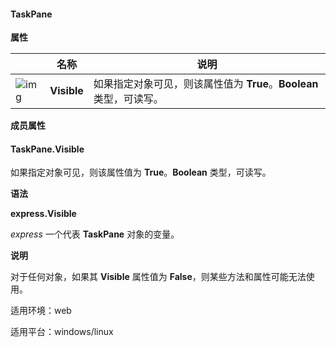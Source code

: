 #### **TaskPane**



**属性**

|                                                              | 名称        | 说明                                                         |
| ------------------------------------------------------------ | ----------- | ------------------------------------------------------------ |
| ![img](https://qn.cache.wpscdn.cn/encs/doc/office_v19/gif/properties.gif) | **Visible** | 如果指定对象可见，则该属性值为 **True**。**Boolean** 类型，可读写。 |

**成员属性**

#### **TaskPane.Visible**

如果指定对象可见，则该属性值为 **True**。**Boolean** 类型，可读写。

**语法**

**express.Visible**

*express*   一个代表 **TaskPane** 对象的变量。

**说明**

对于任何对象，如果其 **Visible** 属性值为 **False**，则某些方法和属性可能无法使用。

适用环境：web

适用平台：windows/linux